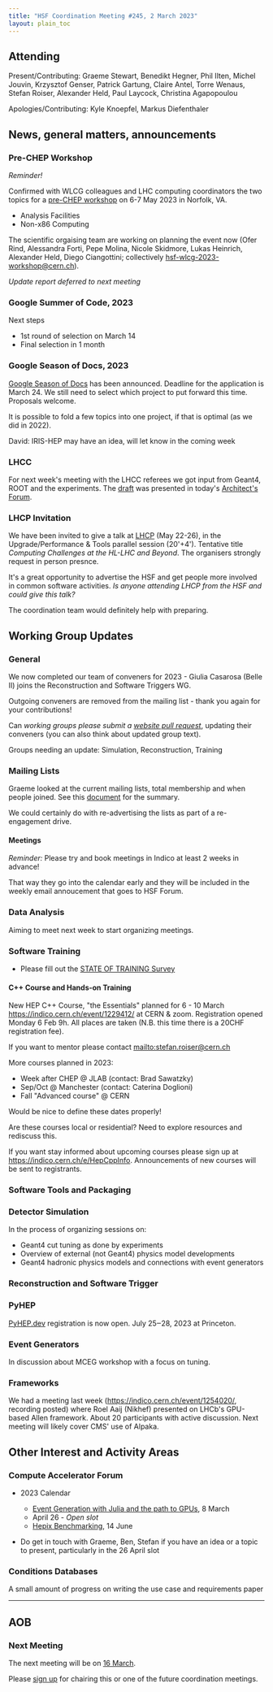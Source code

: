 ```yaml
---
title: "HSF Coordination Meeting #245, 2 March 2023"
layout: plain_toc
---
```


## Attending

Present/Contributing: Graeme Stewart, Benedikt Hegner, Phil Ilten, Michel Jouvin, Krzysztof Genser, Patrick Gartung, Claire Antel, Torre Wenaus, Stefan Roiser, Alexander Held, Paul Laycock, Christina Agapopoulou

Apologies/Contributing: Kyle Knoepfel, Markus Diefenthaler

## News, general matters, announcements

### Pre-CHEP Workshop

*Reminder!*

Confirmed with WLCG colleagues and LHC computing coordinators the two topics for a [pre-CHEP workshop](https://indico.cern.ch/e/wlcg-hsf23) on 6-7 May 2023 in Norfolk, VA.

- Analysis Facilities
- Non-x86 Computing

The scientific orgaising team are working on planning the event now (Ofer Rind, Alessandra Forti, Pepe Molina, Nicole Skidmore, Lukas Heinrich, Alexander Held, Diego Ciangottini; collectively hsf-wlcg-2023-workshop@cern.ch).

*Update report deferred to next meeting*

### Google Summer of Code, 2023

Next steps
* 1st round of selection on March 14
* Final selection in 1 month


### Google Season of Docs, 2023

[Google Season of Docs](https://developers.google.com/season-of-docs) has been announced. Deadline for the application is March 24. We still need to select which project to put forward this time. Proposals welcome.

It is possible to fold a few topics into one project, if that is optimal (as we did in 2022).

David: IRIS-HEP may have an idea, will let know in the coming week

### LHCC

For next week's meeting with the LHCC referees we got input from Geant4, ROOT and the experiments. The [draft](https://docs.google.com/presentation/d/1Z9Vnp4d1qtin9qhTs_HEflIb0H1ytS5WaIk1b4097E0/edit?usp=sharing) was presented in today's [Architect's Forum](https://indico.cern.ch/event/1251042/).

### LHCP Invitation

We have been invited to give a talk at [LHCP](https://lhcp2023.ac.rs/) (May 22-26), in the Upgrade/Performance & Tools parallel session (20'+4'). Tentative title *Computing Challenges at the HL-LHC and Beyond*. The organisers strongly request in person presnce.

It's a great opportunity to advertise the HSF and get people more involved in common software activities. *Is anyone attending LHCP from the HSF and could give this talk?*

The coordination team would definitely help with preparing.

## Working Group Updates

### General

We now completed our team of conveners for 2023 - Giulia Casarosa (Belle II) joins the Reconstruction and Software Triggers WG.

Outgoing conveners are removed from the mailing list - thank you again for your contributions!

Can *working groups please submit a [website pull request](https://hepsoftwarefoundation.org/howto-website.html)*, updating their conveners (you can also think about updated group text).

Groups needing an update: Simulation, Reconstruction, Training

### Mailing Lists

Graeme looked at the current mailing lists, total membership and when people joined. See this [document](https://docs.google.com/document/d/1SaXuVFa6PJX_jEqlBjDniHTclwG3vnhjwF1J1ShhZtY/edit?usp=sharing) for the summary.

We could certainly do with re-advertising the lists as part of a re-engagement drive.

#### Meetings

*Reminder:* Please try and book meetings in Indico at least 2 weeks in advance!

That way they go into the calendar early and they will be included in the weekly email annoucement that goes to HSF Forum.

### Data Analysis

Aiming to meet next week to start organizing meetings.


### Software Training

- Please fill out the [STATE OF TRAINING Survey](https://forms.gle/feFD4Xr9XQCPin8S6)


#### C++ Course and Hands-on Training

New HEP C++ Course, "the Essentials" planned for 6 - 10 March <https://indico.cern.ch/event/1229412/> at CERN & zoom. Registration opened Monday 6 Feb 9h.  All places are taken (N.B. this time there is a 20CHF registration fee).

If you want to mentor please contact <mailto:stefan.roiser@cern.ch>

More courses planned in 2023:
- Week after CHEP @ JLAB (contact: Brad Sawatzky)
- Sep/Oct @ Manchester (contact: Caterina Doglioni)
- Fall "Advanced course" @ CERN

Would be nice to define these dates properly!

Are these courses local or residential? Need to explore resources and rediscuss this.

If you want stay informed about upcoming courses please sign up at <https://indico.cern.ch/e/HepCppInfo>. Announcements of new courses will be sent to registrants. 

### Software Tools and Packaging


### Detector Simulation

In the process of organizing sessions on:
- Geant4 cut tuning as done by experiments
- Overview of external (not Geant4) physics model developments
- Geant4 hadronic physics models and connections with event generators

### Reconstruction and Software Trigger


### PyHEP

[PyHEP.dev](https://indico.cern.ch/e/PyHEP2023.dev) registration is now open. July 25‒28, 2023 at Princeton.
   
### Event Generators

In discussion about MCEG workshop with a focus on tuning.

### Frameworks

We had a meeting last week (<https://indico.cern.ch/event/1254020/>, recording posted) where Roel Aaij (Nikhef) presented on LHCb's GPU-based Allen framework.  About 20 participants with active discussion.  Next meeting will likely cover CMS' use of Alpaka.

## Other Interest and Activity Areas

### Compute Accelerator Forum

- 2023 Calendar
  - [Event Generation with Julia and the path to GPUs](https://indico.cern.ch/event/1207839/), 8 March
  - April 26 - *Open slot*
  - [Hepix Benchmarking](https://indico.cern.ch/event/1207839/), 14 June

- Do get in touch with Graeme, Ben, Stefan if you have an idea or a topic to present, particularly in the 26 April slot

### Conditions Databases

A small amount of progress on writing the use case and requirements paper

---

## AOB

### Next Meeting

The next meeting will be on [16 March](https://indico.cern.ch/event/1225011/).

Please [sign up](https://docs.google.com/spreadsheets/d/1Z1Z4payCpieOLiVFcC6y9j-KCj71u6xX232LHUgIHfI/edit) for chairing this or one of the future coordination meetings.
